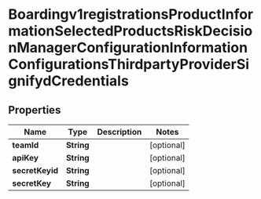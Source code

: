 
# Boardingv1registrationsProductInformationSelectedProductsRiskDecisionManagerConfigurationInformationConfigurationsThirdpartyProviderSignifydCredentials

## Properties
Name | Type | Description | Notes
------------ | ------------- | ------------- | -------------
**teamId** | **String** |  |  [optional]
**apiKey** | **String** |  |  [optional]
**secretKeyid** | **String** |  |  [optional]
**secretKey** | **String** |  |  [optional]



